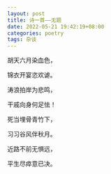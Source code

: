 ```yaml
---
layout: post
title: 诗一首——无题
date: 2022-05-21 19:42:19+08:00
categories: poetry
tags: 杂谈
---
```


胡天六月染血色，

锦衣开宴恣欢谑。

涛浪拍岸为悲鸣，

干戚向身何足怯！

死当埋骨青竹下，

习习谷风伴秋月。

近路不前无惧远，

平生尽瘁意已决。
